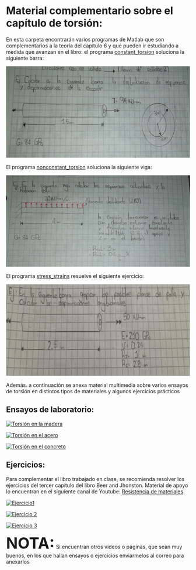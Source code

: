 # Material complementario sobre el capítulo de torsión:


En esta carpeta encontrarán varios programas de Matlab que son complementarios a la teoría del capítulo 6 y que pueden ir estudiando a medida que avanzan en el libro: el programa [constant_torsion](./constant_torsion.m) soluciona la siguiente barra:

<p float="left">
  <img src="./constant.jpeg" height="250" /> 
</p>

El programa [nonconstant_torsion](./nonconstant_torsion.m) soluciona la siguiente viga:

<p float="left">
  <img src="./nonconstant.jpeg" height="250" /> 
</p>

El programa [stress_strains](./stress_strains.m) resuelve el siguiente ejercicio:

<p float="left">
  <img src="./stress_strains.jpeg" height="250" /> 
</p>

Además. a continuación se anexa material multimedia sobre varios ensayos de torsión en distintos tipos de materiales y algunos ejercicios prácticos


## Ensayos de laboratorio:

[![Torsión en la madera](http://img.youtube.com/vi/mTPYmrCuYnY/0.jpg)](http://www.youtube.com/watch?v=mTPYmrCuYnY)


[![Torsión en el acero](http://img.youtube.com/vi/94Bu1DiHOoM/0.jpg)](http://www.youtube.com/watch?v=94Bu1DiHOoM)

[![Torsión en el concreto](http://img.youtube.com/vi/pRK9hsarRN8/0.jpg)](http://www.youtube.com/watch?v=pRK9hsarRN8)


## Ejercicios:


Para complementar el libro trabajado en clase, se recomienda resolver los ejercicios del tercer capítulo del libro Beer and Jhonston. Material de apoyo lo encuentran en el siguiente canal de Youtube:  [Resistencia de materiales](https://www.youtube.com/channel/UCkeqD-knV1rd2p2lwXOjrlA).

[![Ejercicio1](http://img.youtube.com/vi/20Rs6OM9t64/0.jpg)](http://www.youtube.com/watch?v=20Rs6OM9t64)

[![Ejercicio 2](http://img.youtube.com/vi/Gt88PP2-6hU/0.jpg)](https://www.youtube.com/watch?v=Gt88PP2-6hU)

[![Ejercicio 3](http://img.youtube.com/vi/Bxe4pBFTWEY/0.jpg)](https://www.youtube.com/watch?v=Bxe4pBFTWEY)


**<span style="font-size: 300%">NOTA:</span>**
  Si encuentran otros videos o páginas, que sean muy buenos, en los que hallan ensayos o ejercicios enviarmelos al correo para anexarlos